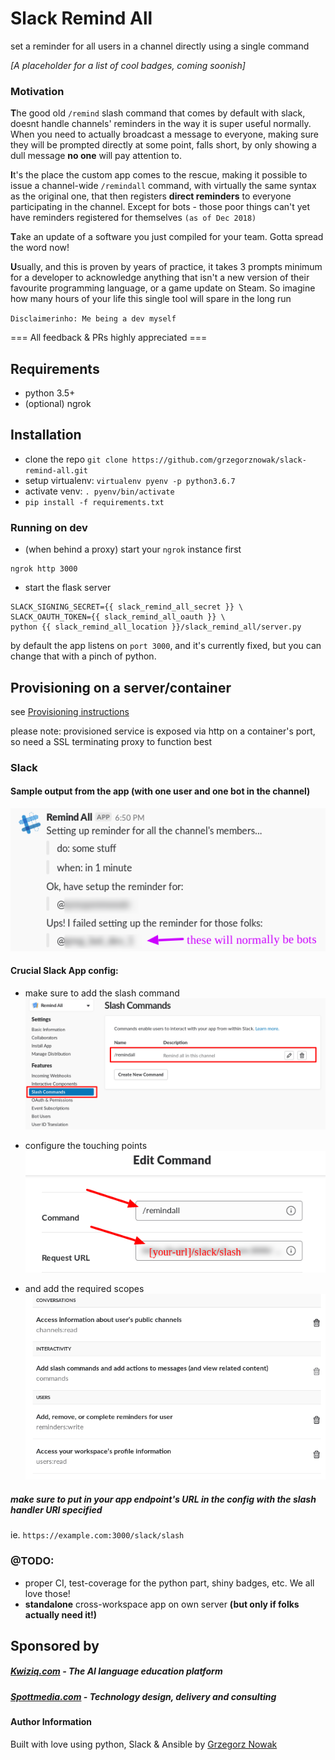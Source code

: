 # Slack Remind All

set a reminder for all users in a channel directly using a single command

*[A placeholder for a list of cool badges, coming soonish]*

### Motivation

**T**he good old `/remind` slash command that comes by default with slack, doesnt handle channels' reminders in the way it is
super useful normally. When you need to actually broadcast a message to everyone, making sure they will be prompted directly 
at some point, falls short, by only showing a dull message **no one** will pay attention to.

**I**t's the place the custom app comes to the rescue, making it possible to issue a channel-wide `/remindall` command,
with virtually the same syntax as the original one, that then registers **direct reminders** to everyone participating in 
the channel. Except for bots - those poor things can't yet have reminders registered for themselves `(as of Dec 2018)`  

**T**ake an update of a software you just compiled for your team. Gotta spread the word now!

**U**sually, and this is proven by years of practice, it takes 3 prompts minimum for a developer to acknowledge anything that isn't a new version
of their favourite programming language, or a game update on Steam. So imagine how many hours of your life this single 
tool will spare in the long run

`Disclaimerinho: Me being a dev myself`

=== All feedback & PRs highly appreciated === 
## Requirements

* python 3.5+
* (optional) ngrok

## Installation

* clone the repo `git clone https://github.com/grzegorznowak/slack-remind-all.git`
* setup virtualenv: `virtualenv pyenv -p python3.6.7`
* activate venv: `. pyenv/bin/activate`
* `pip install -f requirements.txt`

### Running on dev

* (when behind a proxy) start your `ngrok` instance first
```
ngrok http 3000
```
* start the flask server
```
SLACK_SIGNING_SECRET={{ slack_remind_all_secret }} \
SLACK_OAUTH_TOKEN={{ slack_remind_all_oauth }} \
python {{ slack_remind_all_location }}/slack_remind_all/server.py
```

by default the app listens on `port 3000`, and it's currently fixed, but you can change that with a pinch of python.


## Provisioning on a server/container
see [Provisioning instructions](provision/README.md)

please note: provisioned service is exposed via http on a container's port, so need a SSL terminating proxy to function best
  
  
### Slack

#### Sample output from the app (with one user and one bot in the channel) 
![sample output](img/sample%20output.png "Sample output")

#### Crucial Slack App config:

* make sure to add the slash command 
![app slash setup](img/app%20slash%20setup.png "App slash setup")

* configure the touching points
![slash config](img/slash%20config.png "Slash config")

* and add the required scopes
![scopes](img/scopes.png "Slash config")

##### make sure to put in your app endpoint's URL in the config with the slash handler URI specified 
ie. `https://example.com:3000/slack/slash` 
  
### @TODO:

* proper CI, test-coverage for the python part, shiny badges, etc. We all love those!
* **standalone** cross-workspace app on own server **(but only if folks actually need it!)**


## Sponsored by

##### [Kwiziq.com](https://www.kwiziq.com) - The AI language education platform
##### [Spottmedia.com](http://www.spottmedia.com) - Technology design, delivery and consulting


#### Author Information

Built with love using python, Slack & Ansible by [Grzegorz Nowak](https://www.linkedin.com/in/grzegorz-nowak-356b7360/)
